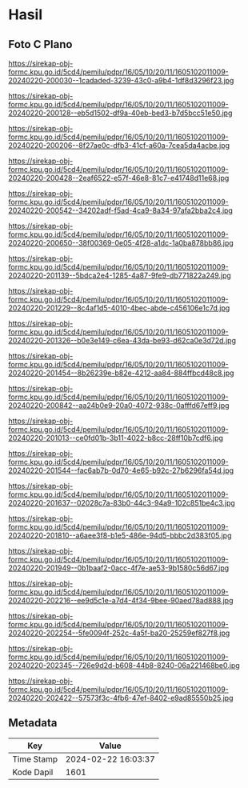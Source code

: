 # Hasil

## Foto C Plano

https://sirekap-obj-formc.kpu.go.id/5cd4/pemilu/pdpr/16/05/10/20/11/1605102011009-20240220-200030--1cadaded-3239-43c0-a9b4-1df8d3296f23.jpg

https://sirekap-obj-formc.kpu.go.id/5cd4/pemilu/pdpr/16/05/10/20/11/1605102011009-20240220-200128--eb5d1502-df9a-40eb-bed3-b7d5bcc51e50.jpg

https://sirekap-obj-formc.kpu.go.id/5cd4/pemilu/pdpr/16/05/10/20/11/1605102011009-20240220-200206--8f27ae0c-dfb3-41cf-a60a-7cea5da4acbe.jpg

https://sirekap-obj-formc.kpu.go.id/5cd4/pemilu/pdpr/16/05/10/20/11/1605102011009-20240220-200428--2eaf6522-e57f-46e8-81c7-e41748d11e68.jpg

https://sirekap-obj-formc.kpu.go.id/5cd4/pemilu/pdpr/16/05/10/20/11/1605102011009-20240220-200542--34202adf-f5ad-4ca9-8a34-97afa2bba2c4.jpg

https://sirekap-obj-formc.kpu.go.id/5cd4/pemilu/pdpr/16/05/10/20/11/1605102011009-20240220-200650--38f00369-0e05-4f28-a1dc-1a0ba878bb86.jpg

https://sirekap-obj-formc.kpu.go.id/5cd4/pemilu/pdpr/16/05/10/20/11/1605102011009-20240220-201139--5bdca2e4-1285-4a87-9fe9-db771822a249.jpg

https://sirekap-obj-formc.kpu.go.id/5cd4/pemilu/pdpr/16/05/10/20/11/1605102011009-20240220-201229--8c4af1d5-4010-4bec-abde-c456106e1c7d.jpg

https://sirekap-obj-formc.kpu.go.id/5cd4/pemilu/pdpr/16/05/10/20/11/1605102011009-20240220-201326--b0e3e149-c6ea-43da-be93-d62ca0e3d72d.jpg

https://sirekap-obj-formc.kpu.go.id/5cd4/pemilu/pdpr/16/05/10/20/11/1605102011009-20240220-201454--8b26239e-b82e-4212-aa84-884ffbcd48c8.jpg

https://sirekap-obj-formc.kpu.go.id/5cd4/pemilu/pdpr/16/05/10/20/11/1605102011009-20240220-200842--aa24b0e9-20a0-4072-938c-0afffd67eff9.jpg

https://sirekap-obj-formc.kpu.go.id/5cd4/pemilu/pdpr/16/05/10/20/11/1605102011009-20240220-201013--ce0fd01b-3b11-4022-b8cc-28ff10b7cdf6.jpg

https://sirekap-obj-formc.kpu.go.id/5cd4/pemilu/pdpr/16/05/10/20/11/1605102011009-20240220-201544--fac6ab7b-0d70-4e65-b92c-27b6296fa54d.jpg

https://sirekap-obj-formc.kpu.go.id/5cd4/pemilu/pdpr/16/05/10/20/11/1605102011009-20240220-201637--02028c7a-83b0-44c3-94a9-102c851be4c3.jpg

https://sirekap-obj-formc.kpu.go.id/5cd4/pemilu/pdpr/16/05/10/20/11/1605102011009-20240220-201810--a6aee3f8-b1e5-486e-94d5-bbbc2d383f05.jpg

https://sirekap-obj-formc.kpu.go.id/5cd4/pemilu/pdpr/16/05/10/20/11/1605102011009-20240220-201949--0b1baaf2-0acc-4f7e-ae53-9b1580c56d67.jpg

https://sirekap-obj-formc.kpu.go.id/5cd4/pemilu/pdpr/16/05/10/20/11/1605102011009-20240220-202216--ee9d5c1e-a7d4-4f34-9bee-90aed78ad888.jpg

https://sirekap-obj-formc.kpu.go.id/5cd4/pemilu/pdpr/16/05/10/20/11/1605102011009-20240220-202254--5fe0094f-252c-4a5f-ba20-25259ef827f8.jpg

https://sirekap-obj-formc.kpu.go.id/5cd4/pemilu/pdpr/16/05/10/20/11/1605102011009-20240220-202345--726e9d2d-b608-44b8-8240-06a221468be0.jpg

https://sirekap-obj-formc.kpu.go.id/5cd4/pemilu/pdpr/16/05/10/20/11/1605102011009-20240220-202422--57573f3c-4fb6-47ef-8402-e9ad85550b25.jpg


## Metadata

| Key        | Value               |
| ---------- | ------------------- |
| Time Stamp | 2024-02-22 16:03:37 |
| Kode Dapil | 1601                |



